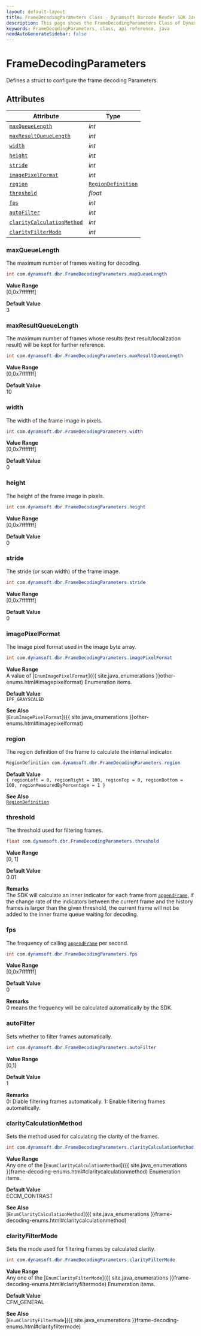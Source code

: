 ```yaml
---
layout: default-layout
title: FrameDecodingParameters Class - Dynamsoft Barcode Reader SDK Java Edition API Reference
description: This page shows the FrameDecodingParameters Class of Dynamsoft Barcode Reader SDK Java Edition API Reference.
keywords: FrameDecodingParameters, class, api reference, java
needAutoGenerateSidebar: false
---
```



# FrameDecodingParameters
Defines a struct to configure the frame decoding Parameters.  


## Attributes
    
| Attribute | Type |
|---------- | ---- |
| [`maxQueueLength`](#maxqueuelength) | *int* |
| [`maxResultQueueLength`](#maxresultqueuelength) | *int* |
| [`width`](#width) | *int* |
| [`height`](#height) | *int* |
| [`stride`](#stride) | *int* |
| [`imagePixelFormat`](#imagepixelformat) | *int* |
| [`region`](#region) | [`RegionDefinition`](RegionDefinition.md) |
| [`threshold`](#threshold) | *float* |
| [`fps`](#fps) | *int* |
| [`autoFilter`](#autofilter) | *int* |
| [`clarityCalculationMethod`](#claritycalculationmethod) | *int* |
| [`clarityFilterMode`](#clarityfiltermode) | *int* |


### maxQueueLength
The maximum number of frames waiting for decoding.
```java
int com.dynamsoft.dbr.FrameDecodingParameters.maxQueueLength
```
**Value Range**     
    [0,0x7fffffff]   
      
**Default Value**     
    3

### maxResultQueueLength
The maximum number of frames whose results (text result/localization result) will be kept for further reference.  
```java
int com.dynamsoft.dbr.FrameDecodingParameters.maxResultQueueLength
```
**Value Range**     
    [0,0x7fffffff]   
      
**Default Value**     
    10  

### width
The width of the frame image in pixels. 
```java
int com.dynamsoft.dbr.FrameDecodingParameters.width
```
**Value Range**     
    [0,0x7fffffff]   
      
**Default Value**     
    0  

### height
The height of the frame image in pixels.
```java
int com.dynamsoft.dbr.FrameDecodingParameters.height
```
**Value Range**     
    [0,0x7fffffff]   
      
**Default Value**     
    0  

### stride
The stride (or scan width) of the frame image.
```java
int com.dynamsoft.dbr.FrameDecodingParameters.stride
```
**Value Range**     
    [0,0x7fffffff]   
      
**Default Value**     
    0 
      
### imagePixelFormat
The image pixel format used in the image byte array.
```java
int com.dynamsoft.dbr.FrameDecodingParameters.imagePixelFormat
```
**Value Range**     
    A value of [`EnumImagePixelFormat`]({{ site.java_enumerations }}other-enums.html#imagepixelformat) Enumeration items.
      
**Default Value**     
    `IPF_GRAYSCALED`
    
**See Also**      
    [`EnumImagePixelFormat`]({{ site.java_enumerations }}other-enums.html#imagepixelformat)
      
### region
The region definition of the frame to calculate the internal indicator.  
```java
RegionDefinition com.dynamsoft.dbr.FrameDecodingParameters.region
```
**Default Value**    
    `{ regionLeft = 0, regionRight = 100, regionTop = 0, regionBottom = 100, regionMeasuredByPercentage = 1 }`
      
**See Also**       
    [`RegionDefinition`](RegionDefinition.md)
     
### threshold
The threshold used for filtering frames.
```java
float com.dynamsoft.dbr.FrameDecodingParameters.threshold
```
**Value Range**     
    [0, 1]
      
**Default Value**     
    0.01
    
**Remarks**      
    The SDK will calculate an inner indicator for each frame from [`appendFrame`](../BarcodeReader/video.md#appendframe), if the change rate of the indicators between the current frame and the history frames is larger than the given threshold, the current frame will not be added to the inner frame queue waiting for decoding.

### fps
The frequency of calling [`appendFrame`](../BarcodeReader/video.md#appendframe) per second.
```java
int com.dynamsoft.dbr.FrameDecodingParameters.fps
```
**Value Range**     
    [0,0x7fffffff]
      
**Default Value**     
    0  
    
**Remarks**      
    0 means the frequency will be calculated automatically by the SDK.

### autoFilter
Sets whether to filter frames automatically.
```java
int com.dynamsoft.dbr.FrameDecodingParameters.autoFilter
```
**Value Range**     
    [0,1]
      
**Default Value**     
    1  
    
**Remarks**      
    0: Diable filtering frames automatically. 1: Enable filtering frames automatically. 
    

### clarityCalculationMethod
Sets the method used for calculating the clarity of the frames.
```java
int com.dynamsoft.dbr.FrameDecodingParameters.clarityCalculationMethod
```
**Value Range**     
    Any one of the [`EnumClarityCalculationMethod`]({{ site.java_enumerations }}frame-decoding-enums.html#claritycalculationmethod) Enumeration items.   
      
**Default Value**     
    ECCM_CONTRAST   
    
**See Also**      
    [`EnumClarityCalculationMethod`]({{ site.java_enumerations }}frame-decoding-enums.html#claritycalculationmethod)    
    

### clarityFilterMode
Sets the mode used for filtering frames by calculated clarity.
```java
int com.dynamsoft.dbr.FrameDecodingParameters.clarityFilterMode
```
**Value Range**     
    Any one of the [`EnumClarityFilterMode`]({{ site.java_enumerations }}frame-decoding-enums.html#clarityfiltermode) Enumeration items.   
      
**Default Value**     
    CFM_GENERAL   
    
**See Also**      
    [`EnumClarityFilterMode`]({{ site.java_enumerations }}frame-decoding-enums.html#clarityfiltermode)    

